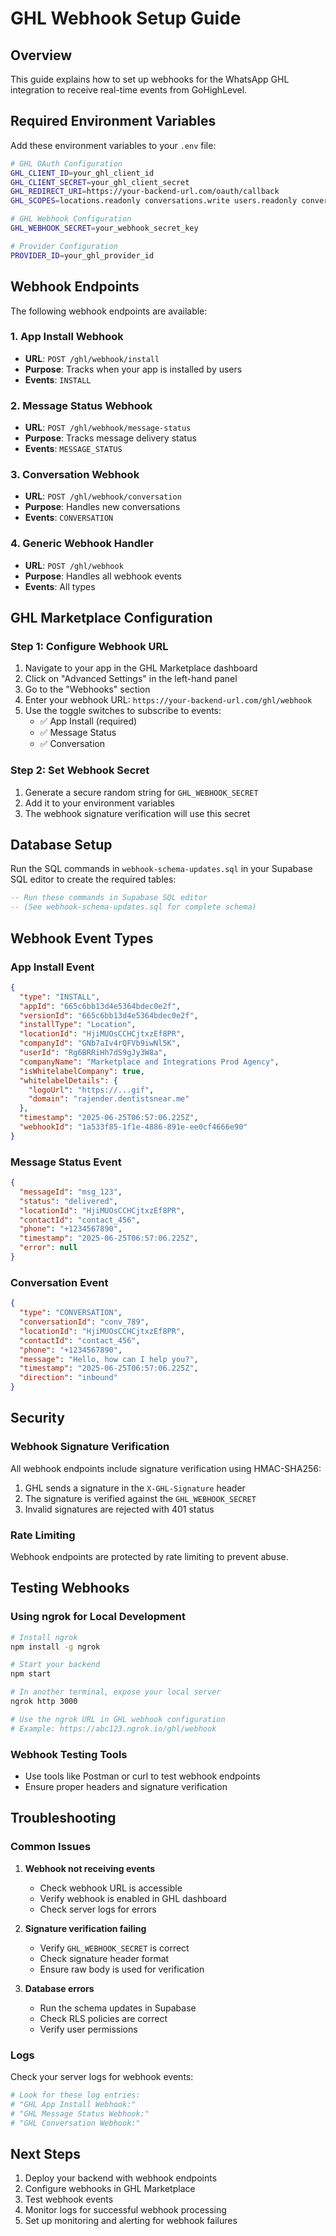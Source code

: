 # GHL Webhook Setup Guide

## Overview
This guide explains how to set up webhooks for the WhatsApp GHL integration to receive real-time events from GoHighLevel.

## Required Environment Variables

Add these environment variables to your `.env` file:

```bash
# GHL OAuth Configuration
GHL_CLIENT_ID=your_ghl_client_id
GHL_CLIENT_SECRET=your_ghl_client_secret
GHL_REDIRECT_URI=https://your-backend-url.com/oauth/callback
GHL_SCOPES=locations.readonly conversations.write users.readonly conversations.readonly conversations/message.readonly conversations/message.write conversations/reports.readonly conversations/livechat.write contacts.readonly

# GHL Webhook Configuration
GHL_WEBHOOK_SECRET=your_webhook_secret_key

# Provider Configuration
PROVIDER_ID=your_ghl_provider_id
```

## Webhook Endpoints

The following webhook endpoints are available:

### 1. App Install Webhook
- **URL**: `POST /ghl/webhook/install`
- **Purpose**: Tracks when your app is installed by users
- **Events**: `INSTALL`

### 2. Message Status Webhook
- **URL**: `POST /ghl/webhook/message-status`
- **Purpose**: Tracks message delivery status
- **Events**: `MESSAGE_STATUS`

### 3. Conversation Webhook
- **URL**: `POST /ghl/webhook/conversation`
- **Purpose**: Handles new conversations
- **Events**: `CONVERSATION`

### 4. Generic Webhook Handler
- **URL**: `POST /ghl/webhook`
- **Purpose**: Handles all webhook events
- **Events**: All types

## GHL Marketplace Configuration

### Step 1: Configure Webhook URL
1. Navigate to your app in the GHL Marketplace dashboard
2. Click on "Advanced Settings" in the left-hand panel
3. Go to the "Webhooks" section
4. Enter your webhook URL: `https://your-backend-url.com/ghl/webhook`
5. Use the toggle switches to subscribe to events:
   - ✅ App Install (required)
   - ✅ Message Status
   - ✅ Conversation

### Step 2: Set Webhook Secret
1. Generate a secure random string for `GHL_WEBHOOK_SECRET`
2. Add it to your environment variables
3. The webhook signature verification will use this secret

## Database Setup

Run the SQL commands in `webhook-schema-updates.sql` in your Supabase SQL editor to create the required tables:

```sql
-- Run these commands in Supabase SQL editor
-- (See webhook-schema-updates.sql for complete schema)
```

## Webhook Event Types

### App Install Event
```json
{
  "type": "INSTALL",
  "appId": "665c6bb13d4e5364bdec0e2f",
  "versionId": "665c6bb13d4e5364bdec0e2f",
  "installType": "Location",
  "locationId": "HjiMUOsCCHCjtxzEf8PR",
  "companyId": "GNb7aIv4rQFVb9iwNl5K",
  "userId": "Rg6BRRiHh7dS9gJy3W8a",
  "companyName": "Marketplace and Integrations Prod Agency",
  "isWhitelabelCompany": true,
  "whitelabelDetails": {
    "logoUrl": "https://...gif",
    "domain": "rajender.dentistsnear.me"
  },
  "timestamp": "2025-06-25T06:57:06.225Z",
  "webhookId": "1a533f85-1f1e-4886-891e-ee0cf4666e90"
}
```

### Message Status Event
```json
{
  "messageId": "msg_123",
  "status": "delivered",
  "locationId": "HjiMUOsCCHCjtxzEf8PR",
  "contactId": "contact_456",
  "phone": "+1234567890",
  "timestamp": "2025-06-25T06:57:06.225Z",
  "error": null
}
```

### Conversation Event
```json
{
  "type": "CONVERSATION",
  "conversationId": "conv_789",
  "locationId": "HjiMUOsCCHCjtxzEf8PR",
  "contactId": "contact_456",
  "phone": "+1234567890",
  "message": "Hello, how can I help you?",
  "timestamp": "2025-06-25T06:57:06.225Z",
  "direction": "inbound"
}
```

## Security

### Webhook Signature Verification
All webhook endpoints include signature verification using HMAC-SHA256:

1. GHL sends a signature in the `X-GHL-Signature` header
2. The signature is verified against the `GHL_WEBHOOK_SECRET`
3. Invalid signatures are rejected with 401 status

### Rate Limiting
Webhook endpoints are protected by rate limiting to prevent abuse.

## Testing Webhooks

### Using ngrok for Local Development
```bash
# Install ngrok
npm install -g ngrok

# Start your backend
npm start

# In another terminal, expose your local server
ngrok http 3000

# Use the ngrok URL in GHL webhook configuration
# Example: https://abc123.ngrok.io/ghl/webhook
```

### Webhook Testing Tools
- Use tools like Postman or curl to test webhook endpoints
- Ensure proper headers and signature verification

## Troubleshooting

### Common Issues

1. **Webhook not receiving events**
   - Check webhook URL is accessible
   - Verify webhook is enabled in GHL dashboard
   - Check server logs for errors

2. **Signature verification failing**
   - Verify `GHL_WEBHOOK_SECRET` is correct
   - Check signature header format
   - Ensure raw body is used for verification

3. **Database errors**
   - Run the schema updates in Supabase
   - Check RLS policies are correct
   - Verify user permissions

### Logs
Check your server logs for webhook events:
```bash
# Look for these log entries:
# "GHL App Install Webhook:"
# "GHL Message Status Webhook:"
# "GHL Conversation Webhook:"
```

## Next Steps

1. Deploy your backend with webhook endpoints
2. Configure webhooks in GHL Marketplace
3. Test webhook events
4. Monitor logs for successful webhook processing
5. Set up monitoring and alerting for webhook failures
